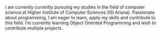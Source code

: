 I am currently currently pursuing my studies in the field of computer science at Higher Institute of Computer Sciences (ISI Ariana).
Passionate about programming, I am eager to learn, apply my skills and contribute to this field. I’m currently learning Object Oriented Programming and wish to contribute
multiple projects .
